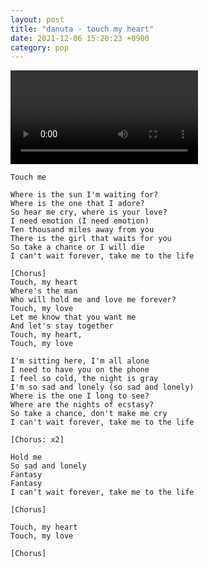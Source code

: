 ```yaml
---
layout: post
title: "danuta - touch my heart"
date: 2021-12-06 15:20:23 +0900
category: pop
---
```


<div class="video-container">
    <video id="player" class="video-js vjs-default-skin vjs-big-play-centered" data-json="/public/json/pop/danuta - touch my heart.json"></video>
</div>

```
Touch me

Where is the sun I'm waiting for?
Where is the one that I adore?
So hear me cry, where is your love?
I need emotion (I need emotion)
Ten thousand miles away from you
There is the girl that waits for you
So take a chance or I will die
I can't wait forever, take me to the life

[Chorus]
Touch, my heart
Where's the man
Who will hold me and love me forever?
Touch, my love
Let me know that you want me
And let's stay together
Touch, my heart, 
Touch, my love 

I'm sitting here, I'm all alone
I need to have you on the phone
I feel so cold, the night is gray
I'm so sad and lonely (so sad and lonely)
Where is the one I long to see?
Where are the nights of ecstasy?
So take a chance, don't make me cry
I can't wait forever, take me to the life

[Chorus: x2]

Hold me
So sad and lonely 
Fantasy
Fantasy
I can't wait forever, take me to the life

[Chorus]

Touch, my heart
Touch, my love

[Chorus]
```